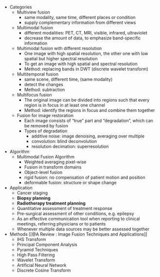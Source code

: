 - Categories
	- Multiview fusion
		- same modality, same time, different places or condition
		- supply complementary information from different views
	- Multimodal fusion
		- different modalities: PET, CT, MRI, visible, infrared, ultraviolet
		- decrease the amount of data, to emphasize band-specific information
	- Multimodal fusion with different resolution
		- One image with high spatial resolution, the other one with low spatial but higher spectral resolution
		- To get an image with high spatial and spectral resolution
		- Method: replacing bands in DWT (discrete wavelet transform)
	- Multitemporal fusion
		- same scene, different time, (same modality)
		- detect the changes
		- Method: subtraction
	- Multifocus fusion
		- The original image can be divided into regions such that every region is in focus in at least one channel
		- Method: identify the regions in focus and combine them together
	- Fusion for image restoration
		- Each image consists of “true” part and “degradation”, which can be removed by fusion
		- Types of degradation
			- additive noise: image denoising, averaging over multiple
			- convolution: blind deconvolution
			- resolution decimation: superresolution
- Algorithm
	- Multimodal Fusion Algorithm
		- Weighted averaging pixel-wise
		- Fusion in transform domains
		- Object-level fusion
		- rigid fusion: no compensation of patient motion and position
		- deformable fusion: structure or shape change
- Application
	- Cancer staging
	- **Biopsy planning**
	- **Radiotherapy treatment planning**
	- Quantitative assessment of treatment response
	- Pre-surgical assessment of other conditions, e.g. epilepsy
	- As an effective communication tool when reporting to clinical meetings, referring physicians or to patients
	- Whenever multiple data sources may be better assessed together
- Methods
  [[@A Review : Image Fusion Techniques and Applications]]
	- IHS Transform
	- Principal Component Analysis
	- Pyramid Techniques
	- High Pass Filtering
	- Wavelet Transform
	- Artificial Neural Network
	- Discrete Cosine Transform